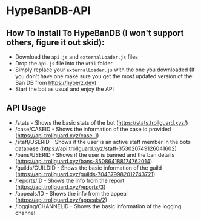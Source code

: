 # HypeBanDB-API

## How To Install To HypeBanDB (I won't support others, figure it out skid):
* Download the `api.js` and `externalLoader.js` files
* Drop the `api.js` file into the `util` folder
* Simply replace your `externalLoader.js` with the one you downloaded (If you don't have one make sure you get the most updated version of the Ban DB from https://hyperz.dev)
* Start the bot as usual and enjoy the API

## API Usage
* /stats - Shows the basic stats of the bot (https://stats.trollguard.xyz/)
* /case/CASEID - Shows the information of the case id provided (https://api.trollguard.xyz/case-1)
* /staff/USERID - Shows if the user is an active staff member in the bots database (https://api.trollguard.xyz/staff-353020749126041602)
* /bans/USERID - Shows if the user is banned and the ban details (https://api.trollguard.xyz/bans-850864188174762014)
* /guilds/GUILDID - Shows the basic information of the guild (https://api.trollguard.xyz/guilds-704379982012743721)
* /reports/ID - Shows the info from the report (https://api.trollguard.xyz/reports/3)
* /appeals/ID - Shows the info from the appeal (https://api.trollguard.xyz/appeals/2)
* /logging/CHANNELID - Shows the basic information of the logging channel
